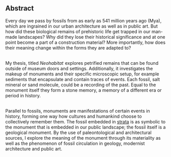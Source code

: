 

## Abstract

Every day we pass by fossils from as early as 541 million years ago (Mya), which are ingrained in our urban architecture as well as in public art. But how did these biological remains of prehistoric life get trapped in our man-made landscapes? Why did they lose their historical significance and at one point become a part of a construction material? More importantly, how does their meaning change within the forms they are adapted to?<br>
<br>

My thesis, titled *Neohabitat* &hairsp;explores petrified remains that can be found outside of museum doors and settings. Additionally, it investigates the makeup of monuments and their specific microscopic setup, for example sediments that encapsulate and contain traces of events. Each fossil, salt mineral or sand molecule, could be a recording of the past. Equal to the monument itself they form a stone memory, a memory of a different era or period in history.<br>
<br>

Parallel to fossils, monuments are manifestations of certain events in history, forming one way how cultures and humankind choose to collectively remember them. The fossil embedded in [strata](#figure "Strata Formation (Jujuy Province, Argentina)") is as symbolic to the monument that is embedded in our public landscape; the fossil itself is a geological monument. By the use of paleontological and architectural sources, I explore the meaning of the monument through its materiality as well as the phenomenon of fossil circulation in geology, modernist architecture and public art.

